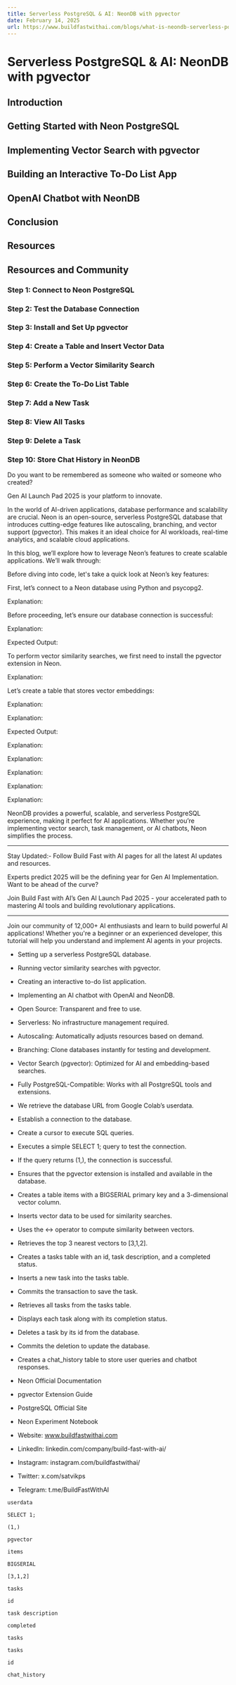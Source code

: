 ```yaml
---
title: Serverless PostgreSQL & AI: NeonDB with pgvector
date: February 14, 2025
url: https://www.buildfastwithai.com/blogs/what-is-neondb-serverless-postgresql
---
```


# Serverless PostgreSQL & AI: NeonDB with pgvector

## Introduction

## Getting Started with Neon PostgreSQL

## Implementing Vector Search with pgvector

## Building an Interactive To-Do List App

## OpenAI Chatbot with NeonDB

## Conclusion

## Resources

## Resources and Community

### Step 1: Connect to Neon PostgreSQL

### Step 2: Test the Database Connection

### Step 3: Install and Set Up pgvector

### Step 4: Create a Table and Insert Vector Data

### Step 5: Perform a Vector Similarity Search

### Step 6: Create the To-Do List Table

### Step 7: Add a New Task

### Step 8: View All Tasks

### Step 9: Delete a Task

### Step 10: Store Chat History in NeonDB

Do you want to be remembered as someone who waited or someone who created?

Gen AI Launch Pad 2025 is your platform to innovate.

In the world of AI-driven applications, database performance and scalability are crucial. Neon is an open-source, serverless PostgreSQL database that introduces cutting-edge features like autoscaling, branching, and vector support (pgvector). This makes it an ideal choice for AI workloads, real-time analytics, and scalable cloud applications.

In this blog, we’ll explore how to leverage Neon’s features to create scalable applications. We’ll walk through:

Before diving into code, let's take a quick look at Neon’s key features:

First, let’s connect to a Neon database using Python and psycopg2.

Explanation:

Before proceeding, let’s ensure our database connection is successful:

Explanation:

Expected Output:

To perform vector similarity searches, we first need to install the pgvector extension in Neon.

Explanation:

Let’s create a table that stores vector embeddings:

Explanation:

Explanation:

Expected Output:

Explanation:

Explanation:

Explanation:

Explanation:

Explanation:

NeonDB provides a powerful, scalable, and serverless PostgreSQL experience, making it perfect for AI applications. Whether you’re implementing vector search, task management, or AI chatbots, Neon simplifies the process.

---------------------------

Stay Updated:- Follow Build Fast with AI pages for all the latest AI updates and resources.

Experts predict 2025 will be the defining year for Gen AI Implementation. Want to be ahead of the curve?

Join Build Fast with AI’s Gen AI Launch Pad 2025 - your accelerated path to mastering AI tools and building revolutionary applications.

---------------------------

Join our community of 12,000+ AI enthusiasts and learn to build powerful AI applications! Whether you're a beginner or an experienced developer, this tutorial will help you understand and implement AI agents in your projects.

* Setting up a serverless PostgreSQL database.
* Running vector similarity searches with pgvector.
* Creating an interactive to-do list application.
* Implementing an AI chatbot with OpenAI and NeonDB.

* Open Source: Transparent and free to use.
* Serverless: No infrastructure management required.
* Autoscaling: Automatically adjusts resources based on demand.
* Branching: Clone databases instantly for testing and development.
* Vector Search (pgvector): Optimized for AI and embedding-based searches.
* Fully PostgreSQL-Compatible: Works with all PostgreSQL tools and extensions.

* We retrieve the database URL from Google Colab’s userdata.
* Establish a connection to the database.
* Create a cursor to execute SQL queries.

* Executes a simple SELECT 1; query to test the connection.
* If the query returns (1,), the connection is successful.

* Ensures that the pgvector extension is installed and available in the database.

* Creates a table items with a BIGSERIAL primary key and a 3-dimensional vector column.
* Inserts vector data to be used for similarity searches.

* Uses the <-> operator to compute similarity between vectors.
* Retrieves the top 3 nearest vectors to [3,1,2].

* Creates a tasks table with an id, task description, and a completed status.

* Inserts a new task into the tasks table.
* Commits the transaction to save the task.

* Retrieves all tasks from the tasks table.
* Displays each task along with its completion status.

* Deletes a task by its id from the database.
* Commits the deletion to update the database.

* Creates a chat_history table to store user queries and chatbot responses.

* Neon Official Documentation
* pgvector Extension Guide
* PostgreSQL Official Site
* Neon Experiment Notebook

* Website: www.buildfastwithai.com
* LinkedIn: linkedin.com/company/build-fast-with-ai/
* Instagram: instagram.com/buildfastwithai/
* Twitter: x.com/satvikps
* Telegram: t.me/BuildFastWithAI

```
userdata
```

```
SELECT 1;
```

```
(1,)
```

```
pgvector
```

```
items
```

```
BIGSERIAL
```

```
[3,1,2]
```

```
tasks
```

```
id
```

```
task description
```

```
completed
```

```
tasks
```

```
tasks
```

```
id
```

```
chat_history
```

